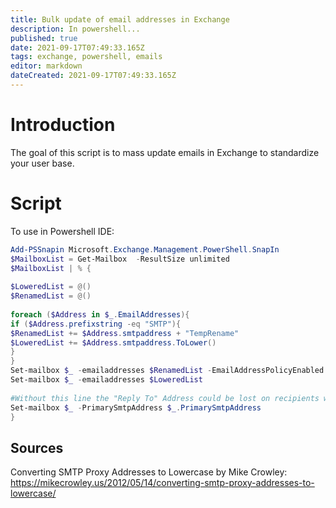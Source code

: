 ```yaml
---
title: Bulk update of email addresses in Exchange
description: In powershell...
published: true
date: 2021-09-17T07:49:33.165Z
tags: exchange, powershell, emails
editor: markdown
dateCreated: 2021-09-17T07:49:33.165Z
---
```


# Introduction

The goal of this script is to mass update emails in Exchange to standardize your user base.


# Script

To use in Powershell IDE:

```powershell
Add-PSSnapin Microsoft.Exchange.Management.PowerShell.SnapIn
$MailboxList = Get-Mailbox  -ResultSize unlimited
$MailboxList | % {
 
$LoweredList = @()
$RenamedList = @()
 
foreach ($Address in $_.EmailAddresses){
if ($Address.prefixstring -eq "SMTP"){
$RenamedList += $Address.smtpaddress + "TempRename"
$LoweredList += $Address.smtpaddress.ToLower()
}
}
Set-mailbox $_ -emailaddresses $RenamedList -EmailAddressPolicyEnabled $false
Set-mailbox $_ -emailaddresses $LoweredList
 
#Without this line the "Reply To" Address could be lost on recipients with more than one proxy address:
Set-mailbox $_ -PrimarySmtpAddress $_.PrimarySmtpAddress
}
```


    
## Sources

Converting SMTP Proxy Addresses to Lowercase by Mike Crowley: https://mikecrowley.us/2012/05/14/converting-smtp-proxy-addresses-to-lowercase/